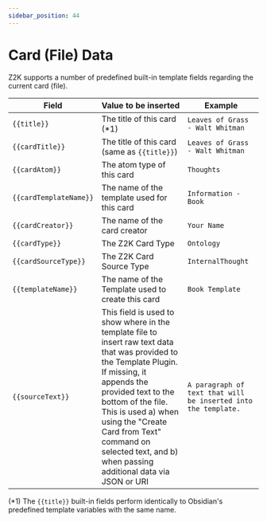 ```yaml
---
sidebar_position: 44
---
```


# Card (File) Data
Z2K supports a number of predefined built-in template fields regarding the current card (file).

| Field                  | Value to be inserted                                                                                                                                                                                                                                                                                                                 | Example                                                        |
| ---------------------- | ------------------------------------------------------------------------------------------------------------------------------------------------------------------------------------------------------------------------------------------------------------------------------------------------------------------------------------ | -------------------------------------------------------------- |
| `{{title}}`            | The title of this card (\*1)                                                                                                                                                                                                                                                                                                         | `Leaves of Grass - Walt Whitman`                               |
| `{{cardTitle}}`        | The title of this card (same as `{{title}}`)                                                                                                                                                                                                                                                                                         | `Leaves of Grass - Walt Whitman`                               |
| `{{cardAtom}}`         | The atom type of this card                                                                                                                                                                                                                                                                                                           | `Thoughts`                                                     |
| `{{cardTemplateName}}` | The name of the template used for this card                                                                                                                                                                                                                                                                                          | `Information - Book`                                           |
| `{{cardCreator}}`      | The name of the card creator                                                                                                                                                                                                                                                                                                         | `Your Name`                                                    |
| `{{cardType}}`         | The Z2K Card Type                                                                                                                                                                                                                                                                                                                    | `Ontology`                                                     |
| `{{cardSourceType}}`   | The Z2K Card Source Type                                                                                                                                                                                                                                                                                                             | `InternalThought`                                              |
| `{{templateName}}`     | The name of the Template used to create this card                                                                                                                                                                                                                                                                                    | `Book Template`                                                |
| `{{sourceText}}`       | This field is used to show where in the template file to insert raw text data that was provided to the Template Plugin. If missing, it appends the provided text to the bottom of the file. This is used a) when using the "Create Card from Text" command on selected text, and b) when passing additional data via JSON or URI | `A paragraph of text that will be inserted into the template.` |

(\*1) The `{{title}}` built-in fields perform identically to Obsidian's predefined template variables with the same name.

